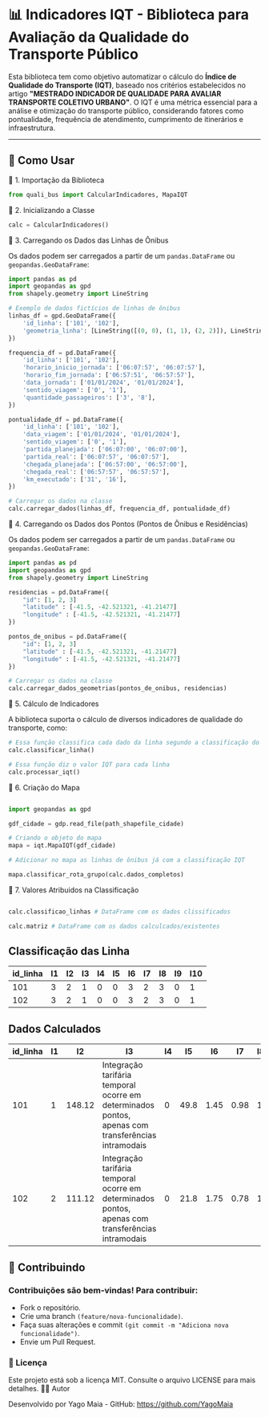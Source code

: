 # 📊 Indicadores IQT - Biblioteca para Avaliação da Qualidade do Transporte Público

Esta biblioteca tem como objetivo automatizar o cálculo do **Índice de Qualidade do Transporte (IQT)**, baseado nos critérios estabelecidos no artigo **"MESTRADO INDICADOR DE QUALIDADE PARA AVALIAR TRANSPORTE COLETIVO URBANO"**. O IQT é uma métrica essencial para a análise e otimização do transporte público, considerando fatores como pontualidade, frequência de atendimento, cumprimento de itinerários e infraestrutura.

---

## 🚀 Como Usar

🔹 1. Importação da Biblioteca

```python
from quali_bus import CalcularIndicadores, MapaIQT
```

🔹 2. Inicializando a Classe

```python
calc = CalcularIndicadores()
```

🔹 3. Carregando os Dados das Linhas de Ônibus

Os dados podem ser carregados a partir de um `pandas.DataFrame` ou `geopandas.GeoDataFrame`:

```python
import pandas as pd
import geopandas as gpd
from shapely.geometry import LineString

# Exemplo de dados fictícios de linhas de ônibus
linhas_df = gpd.GeoDataFrame({
    'id_linha': ['101', '102'],
    'geometria_linha': [LineString([(0, 0), (1, 1), (2, 2)]), LineString([(3, 3), (4, 4), (5, 5)])]
})

frequencia_df = pd.DataFrame({
    'id_linha': ['101', '102'],
    'horario_inicio_jornada': ['06:07:57', '06:07:57'],
    'horario_fim_jornada': ['06:57:51', '06:57:57'],
    'data_jornada': ['01/01/2024', '01/01/2024'],
    'sentido_viagem': ['0', '1'],
    'quantidade_passageiros': ['3', '8'],
})

pontualidade_df = pd.DataFrame({
    'id_linha': ['101', '102'],
    'data_viagem': ['01/01/2024', '01/01/2024'],
    'sentido_viagem': ['0', '1'],
    'partida_planejada': ['06:07:00', '06:07:00'],
    'partida_real': ['06:07:57', '06:07:57'],
    'chegada_planejada': ['06:57:00', '06:57:00'],
    'chegada_real': ['06:57:57', '06:57:57'],
    'km_executado': ['31', '16'],
})

# Carregar os dados na classe
calc.carregar_dados(linhas_df, frequencia_df, pontualidade_df)
```

🔹 4. Carregando os Dados dos Pontos (Pontos de Ônibus e Residências)

Os dados podem ser carregados a partir de um `pandas.DataFrame` ou `geopandas.GeoDataFrame`:

```python
import pandas as pd
import geopandas as gpd
from shapely.geometry import LineString

residencias = pd.DataFrame({
    "id": [1, 2, 3]
    "latitude" : [-41.5, -42.521321, -41.21477]
    "longitude" : [-41.5, -42.521321, -41.21477]
})

pontos_de_onibus = pd.DataFrame({
    "id": [1, 2, 3]
    "latitude" : [-41.5, -42.521321, -41.21477]
    "longitude" : [-41.5, -42.521321, -41.21477]
})

# Carregar os dados na classe
calc.carregar_dados_geometrias(pontos_de_onibus, residencias)
```

🔹 5. Cálculo de Indicadores

A biblioteca suporta o cálculo de diversos indicadores de qualidade do transporte, como:

```python
# Essa função classifica cada dado da linha segundo a classificação do IQT
calc.classificar_linha()

# Essa função diz o valor IQT para cada linha
calc.processar_iqt()
```

🔹 6. Criação do Mapa

```python

import geopandas as gpd

gdf_cidade = gdp.read_file(path_shapefile_cidade)

# Criando o objeto do mapa
mapa = iqt.MapaIQT(gdf_cidade)

# Adicionar no mapa as linhas de ônibus já com a classificação IQT

mapa.classificar_rota_grupo(calc.dados_completos)
```

🔹 7. Valores Atribuidos na Classificação

```python

calc.classificao_linhas # DataFrame com os dados clissificados

calc.matriz # DataFrame com os dados calculcados/existentes

```

## Classificação das Linha

| id_linha | I1  | I2  | I3  | I4  | I5  | I6  | I7  | I8  | I9  | I10 |
| -------- | --- | --- | --- | --- | --- | --- | --- | --- | --- | --- |
| 101      | 3   | 2   | 1   | 0   | 0   | 3   | 2   | 3   | 0   | 1   |
| 102      | 3   | 2   | 1   | 0   | 0   | 3   | 2   | 3   | 0   | 1   |

## Dados Calculados

| id_linha | I1  | I2     | I3                                                                                                 | I4  | I5   | I6   | I7   | I8  | I9                                                   | I10                           |
| -------- | --- | ------ | -------------------------------------------------------------------------------------------------- | --- | ---- | ---- | ---- | --- | ---------------------------------------------------- | ----------------------------- |
| 101      | 1   | 148.12 | Integração tarifária temporal ocorre em determinados pontos, apenas com transferências intramodais | 0   | 49.8 | 1.45 | 0.98 | 1   | Possuir informações em site e aplicativo atualizados | Aumento equivalente ao índice |
| 102      | 2   | 111.12 | Integração tarifária temporal ocorre em determinados pontos, apenas com transferências intramodais | 0   | 21.8 | 1.75 | 0.78 | 1   | Possuir informações em site e aplicativo atualizados | Aumento equivalente ao índice |

## 🤝 Contribuindo

### Contribuições são bem-vindas! Para contribuir:

- Fork o repositório.
- Crie uma branch `(feature/nova-funcionalidade)`.
- Faça suas alterações e commit `(git commit -m "Adiciona nova funcionalidade")`.
- Envie um Pull Request.

### 📜 Licença

Este projeto está sob a licença MIT. Consulte o arquivo LICENSE para mais detalhes.
👨‍💻 Autor

Desenvolvido por Yago Maia - GitHub: https://github.com/YagoMaia

